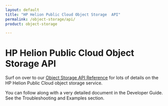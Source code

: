 ```yaml
---
layout: default
title: "HP Helion Public Cloud Object Storage  API"
permalink: /object-storage/api/
product: object-storage

---
```

<!--PUBLISHED-->
# HP Helion Public Cloud Object Storage  API

Surf on over to our [Object Storage API Reference](/api/object-storage) for lots of details on the HP Helion Public Cloud object storage service.  

<!-- For a detailed overview of how to interact with the Object Storage REST API using cURL:

<iframe src="http://player.vimeo.com/video/32288319?title=0&amp;byline=0&amp;portrait=0" width="640" height="464" frameborder="0"> </iframe> -->

You can follow along with a very detailed document in the Developer Guide. See the Troubleshooting and Examples section.
